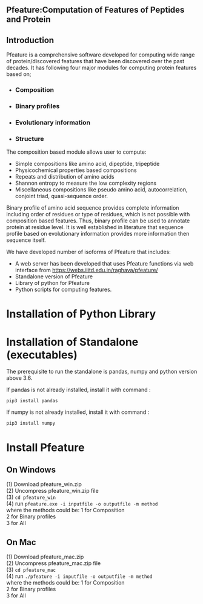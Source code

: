 ## Pfeature:Computation of Features of Peptides and Protein
## Introduction
Pfeature is a comprehensive software developed for computing wide range of protein/discovered features that have been discovered over the past decades. It has following four major modules for computing protein features based on; 
- ### Composition 
- ### Binary profiles 
- ### Evolutionary information
- ### Structure

The composition based module allows user to compute:
- Simple compositions like amino acid, dipeptide, tripeptide
- Physicochemical properties based compositions
- Repeats and distribution of amino acids 
- Shannon entropy to measure the low complexity regions
- Miscellaneous compositions like pseudo amino acid, autocorrelation, conjoint triad, quasi-sequence order. 

Binary profile of amino acid sequence provides complete information including order of residues or type of residues, which is not possible with composition based features. Thus, binary profile can be used to annotate protein at residue level. It is well established in literature that sequence profile based on evolutionary information provides more information then sequence itself.

We have developed number of isoforms of Pfeature that includes: 
- A web server has been developed that uses Pfeature functions via web interface from https://webs.iiitd.edu.in/raghava/pfeature/ 
- Standalone version of Pfeature
- Library of python for Pfeature
- Python scripts for computing features. 
# Installation of Python Library
# Installation of Standalone (executables)
The prerequisite to run the standalone is pandas, numpy and python version above 3.6.<br/>

If pandas is not already installed, install it with command :
```
pip3 install pandas
```

If numpy is not already installed, install it with command : 
```
pip3 install numpy
```

# Install Pfeature<br/>

## On Windows<br/>
(1) Download pfeature_win.zip<br/>
(2) Uncompress pfeature_win.zip file<br/>
(3) ```cd pfeature_win```<br/>
(4) run ```pfeature.exe -i inputfile -o outputfile -m method```<br/>
where the methods could be:
1 for Composition<br/>
2 for Binary profiles<br/>
3 for All<br/>
          
 ## On Mac<br/>
 (1) Download pfeature_mac.zip<br/>
 (2) Uncompress pfeature_mac.zip file<br/>
 (3) ```cd pfeature_mac```<br/>
 (4) run ```./pfeature -i inputfile -o outputfile -m method```<br/>
 where the methods could be:
     1 for Composition<br/>
     2 for Binary profiles<br/>
     3 for All<br/>

